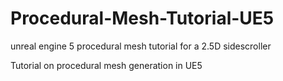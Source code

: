 # Procedural-Mesh-Tutorial-UE5
unreal engine 5 procedural mesh tutorial for a 2.5D sidescroller

Tutorial on procedural mesh generation in UE5
